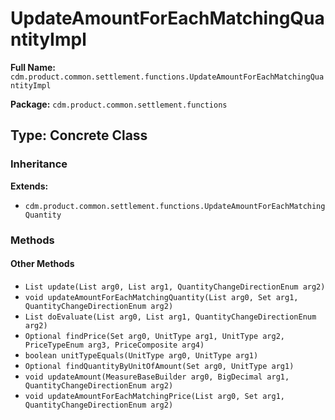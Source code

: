 # UpdateAmountForEachMatchingQuantityImpl

**Full Name:** `cdm.product.common.settlement.functions.UpdateAmountForEachMatchingQuantityImpl`

**Package:** `cdm.product.common.settlement.functions`

## Type: Concrete Class

### Inheritance

**Extends:**
- `cdm.product.common.settlement.functions.UpdateAmountForEachMatchingQuantity`

### Methods

#### Other Methods

- `List update(List arg0, List arg1, QuantityChangeDirectionEnum arg2)`
- `void updateAmountForEachMatchingQuantity(List arg0, Set arg1, QuantityChangeDirectionEnum arg2)`
- `List doEvaluate(List arg0, List arg1, QuantityChangeDirectionEnum arg2)`
- `Optional findPrice(Set arg0, UnitType arg1, UnitType arg2, PriceTypeEnum arg3, PriceComposite arg4)`
- `boolean unitTypeEquals(UnitType arg0, UnitType arg1)`
- `Optional findQuantityByUnitOfAmount(Set arg0, UnitType arg1)`
- `void updateAmount(MeasureBaseBuilder arg0, BigDecimal arg1, QuantityChangeDirectionEnum arg2)`
- `void updateAmountForEachMatchingPrice(List arg0, Set arg1, QuantityChangeDirectionEnum arg2)`

